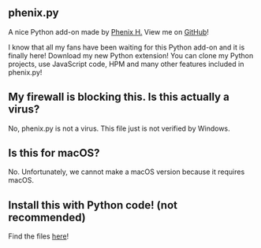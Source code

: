 ## phenix.py
A nice Python add-on made by [Phenix H.](https://www.youtube.com/channel/UCHVAca-OHLlmf9GqFM3vBwQ) View me on [GitHub](https://github.com/GHPhenixH)!

I know that all my fans have been waiting for this Python add-on and it is finally here! Download my new Python extension! You can clone my Python projects, use JavaScript code,
HPM and many other features included in phenix.py!

## My firewall is blocking this. Is this actually a virus?
No, phenix.py is not a virus. This file just is not verified by Windows.

## Is this for macOS?
No. Unfortunately, we cannot make a macOS version because it requires macOS.

## Install this with Python code! (not recommended)
Find the files [here](https://github.com/GHPhenixH/phenix.py/tree/main/Install%20with%20Python%20code)!
